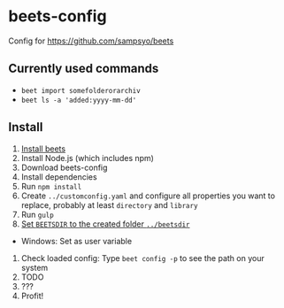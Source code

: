 # beets-config

Config for https://github.com/sampsyo/beets

## Currently used commands

- `beet import somefolderorarchiv`
- `beet ls -a 'added:yyyy-mm-dd'`

## Install

1. [Install beets](http://beets.readthedocs.org/page/guides/main.html#installing)
1. Install Node.js (which includes npm)
1. Download beets-config
1. Install dependencies
1. Run `npm install`
1. Create `../customconfig.yaml` and configure all properties you want to replace, probably at least `directory` and `library`
1. Run `gulp`
1. [Set `BEETSDIR` to the created folder `../beetsdir`](https://beets.readthedocs.org/en/stable/reference/config.html#configuration-location)
  - Windows: Set as user variable
1. Check loaded config: Type `beet config -p` to see the path on your system
1. TODO
1. ???
1. Profit!
